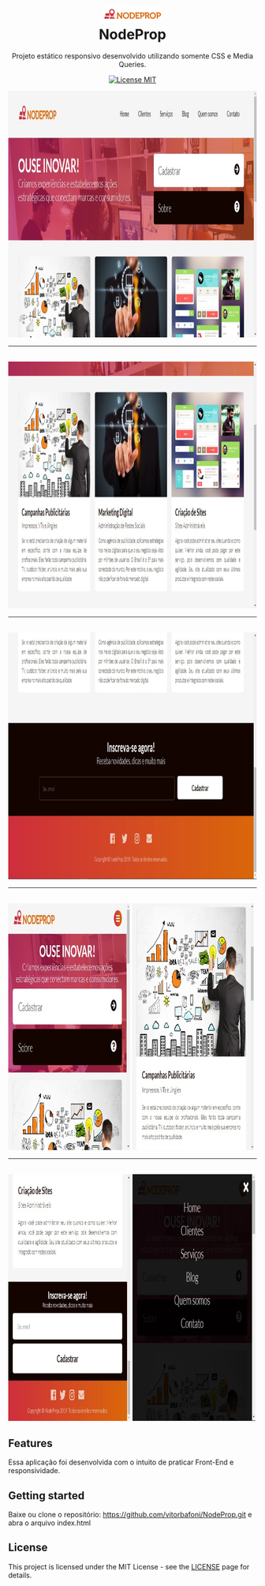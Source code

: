 <h1 align="center">
  <img src="img/logo.png" alt="NodeProp" width="120">
<br>
NodeProp
</h1>

<p align="center">Projeto estático responsivo desenvolvido utilizando somente CSS e Media Queries.</p>

<p align="center">
  <a href="https://opensource.org/licenses/MIT">
    <img src="https://img.shields.io/badge/License-MIT-blue.svg" alt="License MIT">
  </a>
</p>

<div>
  <img src="Prints/01.jpg" alt="demo" height="500" width="100%">
  <br>
  <hr>
  <br>
  <img src="Prints/02.jpg" alt="demo" height="500" width="100%">
  <br>
  <hr>
  <br>
  <img src="Prints/03.jpg" alt="demo" height="500" width="100%">
  <br>
  <hr>
  <br>
  <img src="Prints/04.jpg" alt="demo" height="500" width="49%.3">
  <img src="Prints/05.jpg" alt="demo" height="500" width="49%.3">
  <br>
  <hr>
  <br>
  <img src="Prints/06.jpg" alt="demo" height="500" width="49.3%">
  <img src="Prints/07.jpg" alt="demo" height="500" width="49.3%"> 
</div>

## Features

Essa aplicação foi desenvolvida com o intuito de praticar Front-End e responsividade.


## Getting started

Baixe ou clone o repositório: https://github.com/vitorbafoni/NodeProp.git e abra o arquivo index.html


## License

This project is licensed under the MIT License - see the [LICENSE](https://opensource.org/licenses/MIT) page for details.
